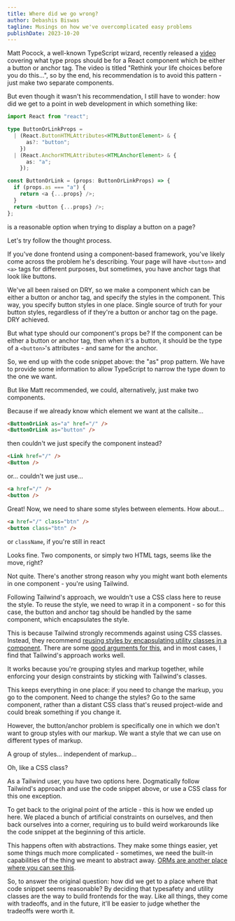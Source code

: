 ```yaml
---
title: Where did we go wrong?
author: Debashis Biswas
tagline: Musings on how we've overcomplicated easy problems
publishDate: 2023-10-20
---
```


Matt Pocock, a well-known TypeScript wizard, recently released a
[video](https://youtu.be/uiOJ5_7cB4I?si=pdh31CjquqUwUUIy) covering what type
props should be for a React component which be either a button or anchor tag.
The video is titled "Rethink your life choices before you do this...", so by the
end, his recommendation is to avoid this pattern - just make two separate
components.

But even though it wasn't his recommendation, I still have to wonder: how did we get
to a point in web development in which something like:

```ts
import React from "react";

type ButtonOrLinkProps =
  | (React.ButtonHTMLAttributes<HTMLButtonElement> & {
      as?: "button";
    })
  | (React.AnchorHTMLAttributes<HTMLAnchorElement> & {
      as: "a";
    });

const ButtonOrLink = (props: ButtonOrLinkProps) => {
  if (props.as === "a") {
    return <a {...props} />;
  }
  return <button {...props} />;
};
```

is a reasonable option when trying to display a button on a page?

Let's try follow the thought process.

If you've done frontend using a component-based framework, you've likely come
across the problem he's describing. Your page will have `<button>` and `<a>`
tags for different purposes, but sometimes, you have anchor tags that look like
buttons.

We've all been raised on DRY, so we make a component which can be either a
button or anchor tag, and specify the styles in the component. This way, you
specify button styles in one place. Single source of truth for your
button styles, regardless of if they're a button or anchor tag on the page. DRY
achieved.

But what type should our component's props be? If the component can be either a
button or anchor tag, then when it's a button, it should be the type of a
`<button>`'s attributes - and same for the anchor.

So, we end up with the code snippet above: the "as" prop pattern. We have to
provide some information to allow TypeScript to narrow the type down to the one
we want.

But like Matt recommended, we could, alternatively, just make two components.

Because if we already know which element we want at the callsite...

```html
<ButtonOrLink as="a" href="/" />
<ButtonOrLink as="button" />
```

then couldn't we just specify the component instead?

```html
<Link href="/" />
<Button />
```

or... couldn't we just use...

```html
<a href="/" />
<button />
```

Great! Now, we need to share some styles between elements. How about...

```html
<a href="/" class="btn" />
<button class="btn" />
```

<figcaption>

or `className`, if you're still in react

</figcaption>

Looks fine. Two components, or simply two HTML tags, seems like the move, right?

Not quite. There's another strong reason why you might want both elements in one
component - you're using Tailwind.

Following Tailwind's approach, we wouldn't use a CSS class here to reuse the
style. To reuse the style, we need to wrap it in a component - so for this
case, the button and anchor tag should be handled by the same component, which
encapsulates the style.

This is because Tailwind strongly recommends against using CSS classes. Instead,
they recommend [reusing styles by encapsulating utility classes in a
component](https://tailwindcss.com/docs/reusing-styles#extracting-components-and-partials).
There are some [good arguments for
this](https://adamwathan.me/css-utility-classes-and-separation-of-concerns/),
and in most cases, I find that Tailwind's approach works well.

It works because you're grouping styles and markup together, while enforcing
your design constraints by sticking with Tailwind's classes.

This keeps everything in one place: if you need to change the markup,
you go to the component. Need to change the styles? Go to the same component,
rather than a distant CSS class that's reused project-wide and could break
something if you change it.

However, the button/anchor problem is specifically one in which we don't want to
group styles with our markup. We want a style that we can use on different types
of markup.

A group of styles... independent of markup...

Oh, like a CSS class?

As a Tailwind user, you have two options here. Dogmatically follow Tailwind's
approach and use the code snippet above, or use a CSS class for this one
exception.

To get back to the original point of the article - this is how we ended up here.
We placed a bunch of artificial constraints on ourselves, and then back ourselves
into a corner, requiring us to build weird workarounds like the code snippet at
the beginning of this article.

This happens often with abstractions. They make some things easier, yet some
things much more complicated - sometimes, we need the built-in capabilities of
the thing we meant to abstract away. [ORMs are another place where you can see
this](https://effectivetypescript.com/2023/08/29/sql/).

So, to answer the original question: how did we get to a place where that code
snippet seems reasonable? By deciding that typesafety and utility classes are
the way to build frontends for the way. Like all things, they come with
tradeoffs, and in the future, it'll be easier to judge whether the tradeoffs
were worth it.
